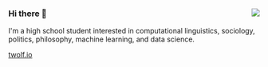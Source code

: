 ### 
<img align='right' src="https://github-readme-stats.vercel.app/api?username=tylerwolf35&show_icons=true&theme=dark">

### Hi there 👋
I'm a high school student interested in computational linguistics, sociology, politics, philosophy, machine learning, and data science.
<a href="https://tylerwolf35.github.io/" target="_blank">
  
  twolf.io
</a>
